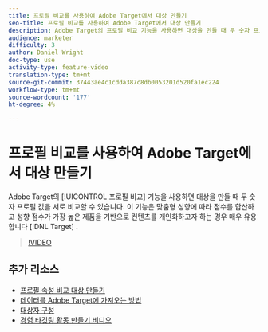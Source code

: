 ```yaml
---
title: 프로필 비교를 사용하여 Adobe Target에서 대상 만들기
seo-title: 프로필 비교를 사용하여 Adobe Target에서 대상 만들기
description: Adobe Target의 프로필 비교 기능을 사용하면 대상을 만들 때 두 숫자 프로필 값을 서로 비교할 수 있습니다. 이 방법은 사용자가 지정한 성향 점수를 Target에 전달하고 성향 점수가 가장 높은 제품을 기반으로 컨텐츠를 개인화하려는 경우에 매우 유용합니다.
audience: marketer
difficulty: 3
author: Daniel Wright
doc-type: use
activity-type: feature-video
translation-type: tm+mt
source-git-commit: 37443ae4c1cdda387c8db0053201d520fa1ec224
workflow-type: tm+mt
source-wordcount: '177'
ht-degree: 4%

---
```



# 프로필 비교를 사용하여 Adobe Target에서 대상 만들기

Adobe Target의 [!UICONTROL 프로필 비교] 기능을 사용하면 대상을 만들 때 두 숫자 프로필 값을 서로 비교할 수 있습니다. 이 기능은 맞춤형 성향에 따라 점수를 합산하고 성향 점수가 가장 높은 제품을 기반으로 컨텐츠를 개인화하고자 하는 경우 매우 유용합니다 [!DNL Target] .

>[!VIDEO](https://video.tv.adobe.com/v/23218/?quality=12)

## 추가 리소스

* [프로필 속성 비교 대상 만들기](https://docs.adobe.com/content/help/en/target/using/audiences/create-audiences/creating-a-profile-attribute-comparison-audience.html)
* [데이터를 Adobe Target에 가져오는 방법](https://docs.adobe.com/content/help/en/target/using/implement-target/before-implement/methods/methods-to-get-data-into-target.html)
* [대상자 구성](https://docs.adobe.com/content/help/en/target/using/audiences/create-audiences/create-audience.html)
* [경험 타깃팅 활동 만들기 비디오](../activities/create-experience-targeting-activities.md)